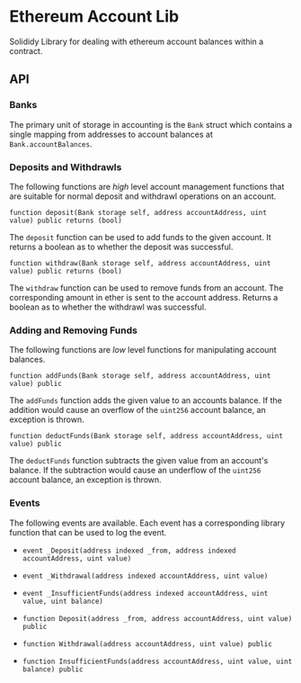 # Ethereum Account Lib

Solididy Library for dealing with ethereum account balances within a contract.

## API

### Banks

The primary unit of storage in accounting is the `Bank` struct which contains a
single mapping from addresses to account balances at `Bank.accountBalances`.

### Deposits and Withdrawls

The following functions are *high* level account management functions that are
suitable for normal deposit and withdrawl operations on an account.

`function deposit(Bank storage self, address accountAddress, uint value) public returns (bool)`

The `deposit` function can be used to add funds to the given account.  It
returns a boolean as to whether the deposit was successful.

`function withdraw(Bank storage self, address accountAddress, uint value) public returns (bool)`

The `withdraw` function can be used to remove funds from an account.  The
corresponding amount in ether is sent to the account address.  Returns a
boolean as to whether the withdrawl was successful.

### Adding and Removing Funds

The following functions are *low* level functions for manipulating account
balances.


`function addFunds(Bank storage self, address accountAddress, uint value) public`

The `addFunds` function adds the given value to an accounts balance.  If the
addition would cause an overflow of the `uint256` account balance, an exception
is thrown.

`function deductFunds(Bank storage self, address accountAddress, uint value) public`

The `deductFunds` function subtracts the given value from an account's balance.
If the subtraction would cause an underflow of the `uint256` account balance,
an exception is thrown.

### Events

The following events are available.  Each event has a corresponding library
function that can be used to log the event.


* `event _Deposit(address indexed _from, address indexed accountAddress, uint value)`
* `event _Withdrawal(address indexed accountAddress, uint value)`
* `event _InsufficientFunds(address indexed accountAddress, uint value, uint balance)`


* `function Deposit(address _from, address accountAddress, uint value) public`
* `function Withdrawal(address accountAddress, uint value) public`
* `function InsufficientFunds(address accountAddress, uint value, uint balance) public`
